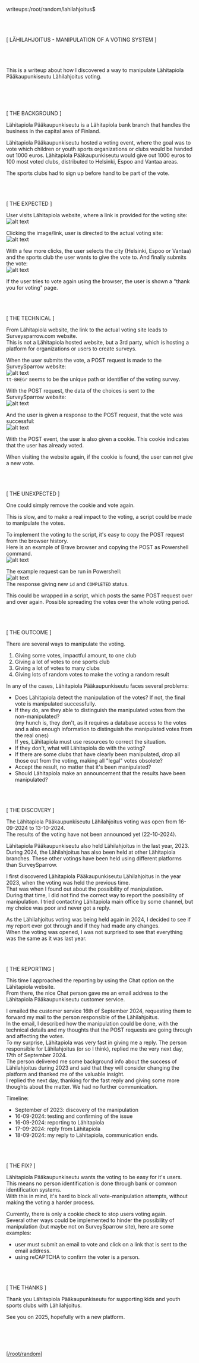 writeups:/root/random/lahilahjoitus$

\
\
\
\[ LÄHILAHJOITUS - MANIPULATION OF A VOTING SYSTEM \]

\
\
\
This is a writeup about how I discovered a way to manipulate Lähitapiola Pääkaupunkiseutu Lähilahjoitus voting.

\
\
\
\
\[ THE BACKGROUND \]

Lähitapiola Pääkaupunkiseutu is a Lähitapiola bank branch that handles the business in the capital area of Finland.

Lähitapiola Pääkaupunkiseutu hosted a voting event, where the goal was to vote which children or youth sports organizations or clubs would be handed out 1000 euros. Lähitapiola Pääkaupunkiseutu would give out 1000 euros to 100 most voted clubs, distributed to Helsinki, Espoo and Vantaa areas.

The sports clubs had to sign up before hand to be part of the vote.

\
\
\
\[ THE EXPECTED \]

User visits Lähitapiola website, where a link is provided for the voting site:  
![alt text](./01.jpg "Lähitapiola website")

Clicking the image/link, user is directed to the actual voting site:  
![alt text](./02.jpg "SurveySparrow website")

With a few more clicks, the user selects the city (Helsinki, Espoo or Vantaa) and the sports club the user wants to give the vote to. And finally submits the vote:  
![alt text](./03.jpg "Voting!")

If the user tries to vote again using the browser, the user is shown a "thank you for voting" page.

\
\
\
\[ THE TECHNICAL \]

From Lähitapiola website, the link to the actual voting site leads to Surveysparrow.com website.  
This is not a Lähitapiola hosted website, but a 3rd party, which is hosting a platform for organizations or users to create surveys.

When the user submits the vote, a POST request is made to the SurveySparrow website:  
![alt text](./04.jpg "POST Request")  
`tt-BHEGr` seems to be the unique path or identifier of the voting survey.

With the POST request, the data of the choices is sent to the SurveySparrow website:  
![alt text](./05.jpg "POST Payload")

And the user is given a response to the POST request, that the vote was successful:  
![alt text](./06.jpg "POST Response")

With the POST event, the user is also given a cookie. This cookie indicates that the user has already voted.

When visiting the website again, if the cookie is found, the user can not give a new vote.

\
\
\
\[ THE UNEXPECTED \]

One could simply remove the cookie and vote again.

This is slow, and to make a real impact to the voting, a script could be made to manipulate the votes.

To implement the voting to the script, it's easy to copy the POST request from the browser history.  
Here is an example of Brave browser and copying the POST as Powershell command.  
![alt text](./07.jpg "Copying the POST request")

The example request can be run in Powershell:  
![alt text](./08.jpg "Powershell example")  
The response giving new `id` and `COMPLETED` status.

This could be wrapped in a script, which posts the same POST request over and over again. Possible spreading the votes over the whole voting period.

\
\
\
\[ THE OUTCOME \]

There are several ways to manipulate the voting.

1. Giving some votes, impactful amount, to one club
2. Giving a lot of votes to one sports club
3. Giving a lot of votes to many clubs
4. Giving lots of random votes to make the voting a random result

In any of the cases, Lähitapiola Pääkaupunkiseutu faces several problems:

- Does Lähitapiola detect the manipulation of the votes?
  If not, the final vote is manipulated successfully.
- If they do, are they able to distinguish the manipulated votes from the non-manipulated?  
(my hunch is, they don't, as it requires a database access to the votes and a also enough information to distinguish the manipulated votes from the real ones)  
If yes, Lähitapiola must use resources to correct the situation.
- If they don't, what will Lähitapiola do with the voting?
- If there are some clubs that have clearly been manipulated, drop all those out from the voting, making all "legal" votes obsolete?
- Accept the result, no matter that it's been manipulated?
- Should Lähitapiola make an announcement that the results have been manipulated?

\
\
\
\[ THE DISCOVERY \]

The Lähitapiola Pääkaupunkiseutu Lähilahjoitus voting was open from 16-09-2024 to 13-10-2024.  
The results of the voting have not been announced yet (22-10-2024).

Lähitapiola Pääkaupunkiseutu also held Lähilahjoitus in the last year, 2023.  
During 2024, the Lähilahjoitus has also been held at other Lähitapiola branches. These other votings have been held using different platforms than SurveySparrow.

I first discovered Lähitapiola Pääkaupunkiseutu Lähilahjoitus in the year 2023, when the voting was held the previous time.  
That was when I found out about the possibility of manipulation.  
During that time, I did not find the correct way to report the possibility of manipulation. I tried contacting Lähitapiola main office by some channel, but my choice was poor and never got a reply.

As the Lähilahjoitus voting was being held again in 2024, I decided to see if my report ever got through and if they had made any changes.  
When the voting was opened, I was not surprised to see that everything was the same as it was last year.

\
\
\
\[ THE REPORTING \]

This time I approached the reporting by using the Chat option on the Lähitapiola website.  
From there, the nice Chat person gave me an email address to the Lähitapiola Pääkaupunkiseutu customer service.

I emailed the customer service 16th of September 2024, requesting them to forward my mail to the person responsible of the Lähilahjoitus.  
In the email, I described how the manipulation could be done, with the technical details and my thoughts that the POST requests are going through and affecting the votes.  
To my surprise, Lähitapiola was very fast in giving me a reply. The person responsible for Lähilahjoitus (or so I think), replied me the very next day, 17th of September 2024.  
The person delivered me some background info about the success of Lähilahjoitus during 2023 and said that they will consider changing the platform and thanked me of the valuable insight.  
I replied the next day, thanking for the fast reply and giving some more thoughts about the matter. We had no further communication.

Timeline:
- September of 2023: discovery of the manipulation
- 16-09-2024: testing and confirming of the issue
- 16-09-2024: reporting to Lähitapiola
- 17-09-2024: reply from Lähitapiola
- 18-09-2024: my reply to Lähitapiola, communication ends.

\
\
\
\[ THE FIX? \]

Lähitapiola Pääkaupunkiseutu wants the voting to be easy for it's users. This means no person identification is done through bank or common identification systems.  
With this in mind, it's hard to block all vote-manipulation attempts, without making the voting a harder process.

Currently, there is only a cookie check to stop users voting again.  
Several other ways could be implemented to hinder the possibility of manipulation (but maybe not on SurveySparrow site), here are some examples:
- user must submit an email to vote and click on a link that is sent to the email address.
- using reCAPTCHA to confirm the voter is a person.

\
\
\
\[ THE THANKS \]

Thank you Lähitapiola Pääkaupunkiseutu for supporting kids and youth sports clubs with Lähilahjoitus.

See you on 2025, hopefully with a new platform.

\
\
\
\
\[[/root/random](../random.md)\]
